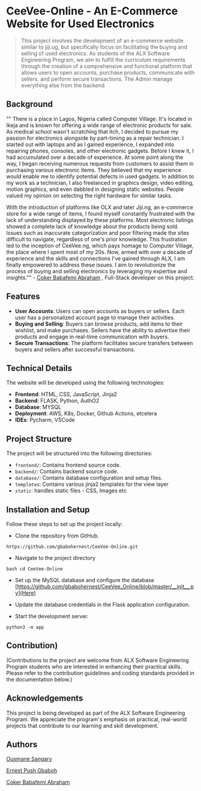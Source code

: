 # CeeVee-Online - An E-Commerce Website for Used Electronics
> This project involves the development of an e-commerce website similar to jiji.ug, but specifically focus on facilitating the buying and selling of used electronics. As students of the ALX Software Engineering Program, we aim to fulfill the curriculum requirements through the creation of a comprehensive and functional platform that allows users to open accounts, purchase products, communicate with sellers, and perform secure transactions. The Admin manage everything else from the backend

## Background
"" There is a place in Lagos, Nigeria called Computer Village. It's located in Ikeja and is known for offering a wide range of electronic products for sale. As medical school wasn't scratching that itch, I decided to pursue my passion for electronics alongside by part-timing as a repair technician. I started out with laptops and as I gained experience, I expanded into repairing phones, consoles, and other electronic gadgets. Before I knew it, I had accumulated over a decade of experience. At some point along the way, I began receiving numerous requests from customers to assist them in purchasing various electronic items. They believed that my experience would enable me to identify potential defects in used gadgets. In addition to my work as a technician, I also freelanced in graphics design, video editing, motion graphics, and even dabbled in designing static websites. People valued my opinion on selecting the right hardware for similar tasks.

With the introduction of platforms like OLX and later Jiji.ng, an e-commerce store for a wide range of items, I found myself constantly frustrated with the lack of understanding displayed by these platforms. Most electronic listings showed a complete lack of knowledge about the products being sold. Issues such as inaccurate categorization and poor filtering made the sites difficult to navigate, regardless of one's prior knowledge. This frustration led to the inception of CeeVee.ng, which pays homage to Computer Village, the place where I spent most of my 20s.
Now, armed with over a decade of experience and the skills and connections I've gained through ALX, I am finally empowered to address these issues. I aim to revolutionize the process of buying and selling electronics by leveraging my expertise and insights."" - [Coker Babafemi Abraham](https://github.com/Doctorstrange) , Full-Stack developer on this project.

## Features
- **User Accounts**: Users can open accounts as buyers or sellers. Each user has a personalized account page to manage their activities.
- **Buying and Selling**: Buyers can browse products, add items to their wishlist, and make purchases. Sellers have the ability to advertise their products and engage in real-time communication with buyers.
- **Secure Transactions**: The platform facilitates secure transfers between buyers and sellers after successful transactions.

## Technical Details
The website will be developed using the following technologies:
- **Frontend**: HTML, CSS, JavaScript, Jinja2
- **Backend**: FLASK, Python, AuthO2
- **Database**: MYSQL
- **Deployment**: AWS, K8s, Docker, Github Actions, etcetera
- **IDEs**: Pycharm, VSCode

## Project Structure
The project will be structured into the following directories:
- `frontend/`: Contains frontend source code.
- `backend/`: Contains backend source code.
- `database/`: Contains database configuration and setup files.
- `templates`: Contains various jinja2 templates for the view layer
- `static`: handles static files - CSS, Images etc

## Installation and Setup
Follow these steps to set up the project locally:
- Clone the repository from GitHub.
```
https://github.com/gbabohernest/CeeVee-Online.git
```
- Navigate to the project directory
```
bash cd CeeVee-Online
```

- Set up the MySQL database and configure the database
[https://github.com/gbabohernest/CeeVee_Online/blob/master/__init__.py](Here)

- Update the database credentials in the Flask application configuration.
- Start the development server.
```
python3 -m app
```

## Contribution)
(Contributions to the project are welcome from ALX Software Engineering Program students who are interested in enhancing their practical skills. Please refer to the contribution guidelines and coding standards provided in the documentation below.)

## Acknowledgements
This project is being developed as part of the ALX Software Engineering Program. We appreciate the program's emphasis on practical, real-world projects that contribute to our learning and skill development.

## Authors
[Ousmane Sangary](https://www.github.com/sangaryousmane)

[Ernest Push Gbaboh](https://github.com/gbabohernest)

[Coker Babafemi Abraham](https://github.com/Doctorstrange)

